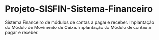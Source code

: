 # Projeto-SISFIN-Sistema-Financeiro
Sistema Financeiro de módulos de contas a pagar e receber.
Implantação do Módulo de Movimento de Caixa.
        Implantação do Módulo de contas a pagar e receber.
